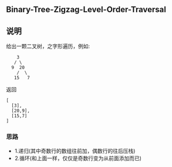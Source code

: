 ## Binary-Tree-Zigzag-Level-Order-Traversal

## 说明
给出一颗二叉树，之字形遍历，例如:

```
 	3
   / \
  9  20
    /  \
   15   7
```
返回

```
[
  [3],
  [20,9],
  [15,7]
]
```

### 思路

* 1.递归(其中奇数行的数组往前加，偶数行的往后压栈)
* 2.循环(和上面一样，仅仅是奇数行变为从前面添加而已)
